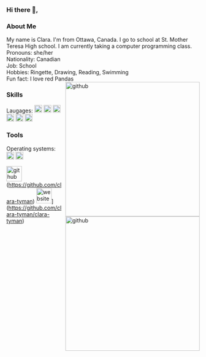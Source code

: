 ### Hi there 👋, 

<h3>About Me</h3>
My name is Clara. I'm from Ottawa, Canada. I go to school at St. Mother Teresa High school. I am currently taking a computer programming class. <br>
Pronouns: she/her <br>
Nationality: Canadian <br>
Job: School <br>
Hobbies: Ringette, Drawing, Reading, Swimming <br>
Fun fact: I love red Pandas <br>
<img src='https://www.google.com/imgres?imgurl=https%3A%2F%2Fth-thumbnailer.cdn-si-edu.com%2FtweX68LQrE6aY4X0tzmF_gSfiYw%3D%2F800x600%2Ffilters%3Afocal(4381x2523%3A4382x2524)%2Fhttps%3A%2F%2Ftf-cmsv2-smithsonianmag-media.s3.amazonaws.com%2Ffiler_public%2Fe0%2F58%2Fe058c2c2-b1d9-491c-abf5-973844b211a0%2Fgettyimages-171399380.jpg&tbnid=Cd4MpOH33xY6mM&vet=12ahUKEwj289zy1YOFAxUaDGIAHa8mBKwQMygCegQIARBr..i&imgrefurl=https%3A%2F%2Fwww.smithsonianmag.com%2Fscience-nature%2Feight-amazing-facts-about-red-pandas-180979708%2F&docid=LBH9WQMfjHdfIM&w=800&h=600&q=red%20panda&safe=active&ved=2ahUKEwj289zy1YOFAxUaDGIAHa8mBKwQMygCegQIARBr' align="right" alt='github' height='350'> 



<img src='https://github.com/clara-tyman/clara-tyman/assets/144264170/6c1ccda7-643c-4e2b-aea1-2b778f25e08b' align="right" alt='github' height='350'> 



<h3>Skills</h3>
Laugages: 
<img src='https://img.shields.io/badge/typescript-%23007ACC.svg?style=for-the-badge&logo=typescript&logoColor=white' alt='github' height='20'>
<img src='https://img.shields.io/badge/python-3670A0?style=for-the-badge&logo=python&logoColor=ffdd54' alt='github' height='20'>
<img src='https://img.shields.io/badge/HTML-239120?style=for-the-badge&logo=html5&logoColor=white' alt='github' height='20'>
<img src='https://img.shields.io/badge/CSS-239120?&style=for-the-badge&logo=css3&logoColor=white' alt='github' height='20'>
<img src='https://img.shields.io/badge/JavaScript-F7DF1E?style=for-the-badge&logo=javascript&logoColor=black' alt='github' height='20'>
<img src='https://img.shields.io/badge/PHP-777BB4?style=for-the-badge&logo=php&logoColor=white' alt='github' height='20'>



<h3>Tools</h3>
Operating systems: 
<img src='https://img.shields.io/badge/Windows-0078D6?style=for-the-badge&logo=windows&logoColor=white' alt='github' height='20'> 
<img src='https://img.shields.io/badge/chrome%20os-3d89fc?style=for-the-badge&logo=google%20chrome&logoColor=white' alt='github' height='20'> 

<img src='https://cdn.jsdelivr.net/npm/simple-icons@3.0.1/icons/github.svg' alt='github' height='40'> (https://github.com/clara-tyman)  <img src='https://cdn.jsdelivr.net/npm/simple-icons@3.0.1/icons/icloud.svg' alt='website' height='40'>](https://github.com/clara-tyman/clara-tyman)  

